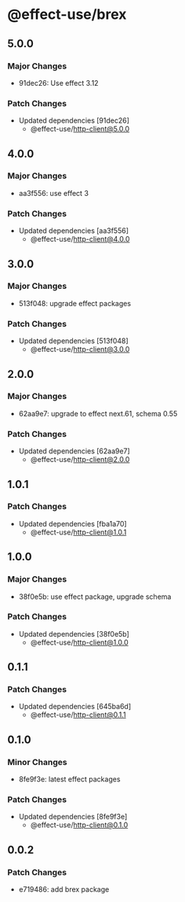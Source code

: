 # @effect-use/brex

## 5.0.0

### Major Changes

- 91dec26: Use effect 3.12

### Patch Changes

- Updated dependencies [91dec26]
  - @effect-use/http-client@5.0.0

## 4.0.0

### Major Changes

- aa3f556: use effect 3

### Patch Changes

- Updated dependencies [aa3f556]
  - @effect-use/http-client@4.0.0

## 3.0.0

### Major Changes

- 513f048: upgrade effect packages

### Patch Changes

- Updated dependencies [513f048]
  - @effect-use/http-client@3.0.0

## 2.0.0

### Major Changes

- 62aa9e7: upgrade to effect next.61, schema 0.55

### Patch Changes

- Updated dependencies [62aa9e7]
  - @effect-use/http-client@2.0.0

## 1.0.1

### Patch Changes

- Updated dependencies [fba1a70]
  - @effect-use/http-client@1.0.1

## 1.0.0

### Major Changes

- 38f0e5b: use effect package, upgrade schema

### Patch Changes

- Updated dependencies [38f0e5b]
  - @effect-use/http-client@1.0.0

## 0.1.1

### Patch Changes

- Updated dependencies [645ba6d]
  - @effect-use/http-client@0.1.1

## 0.1.0

### Minor Changes

- 8fe9f3e: latest effect packages

### Patch Changes

- Updated dependencies [8fe9f3e]
  - @effect-use/http-client@0.1.0

## 0.0.2

### Patch Changes

- e719486: add brex package
